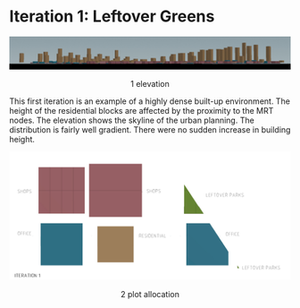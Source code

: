 
# Iteration 1: Leftover Greens

<img src="imgs/1_elevation.jpg" width = "1000">
<p align="center"> 1 elevation

This first iteration is an example of a highly dense built-up environment. The height of the residential blocks are affected by the proximity to the MRT nodes. The elevation shows the skyline of the urban planning. The distribution is fairly well gradient. There were no sudden increase in building height. 

<p align="center"><img src="imgs/1_plotallocation.jpg" width = "600"> 
<p align="center"> 2 plot allocation
   

